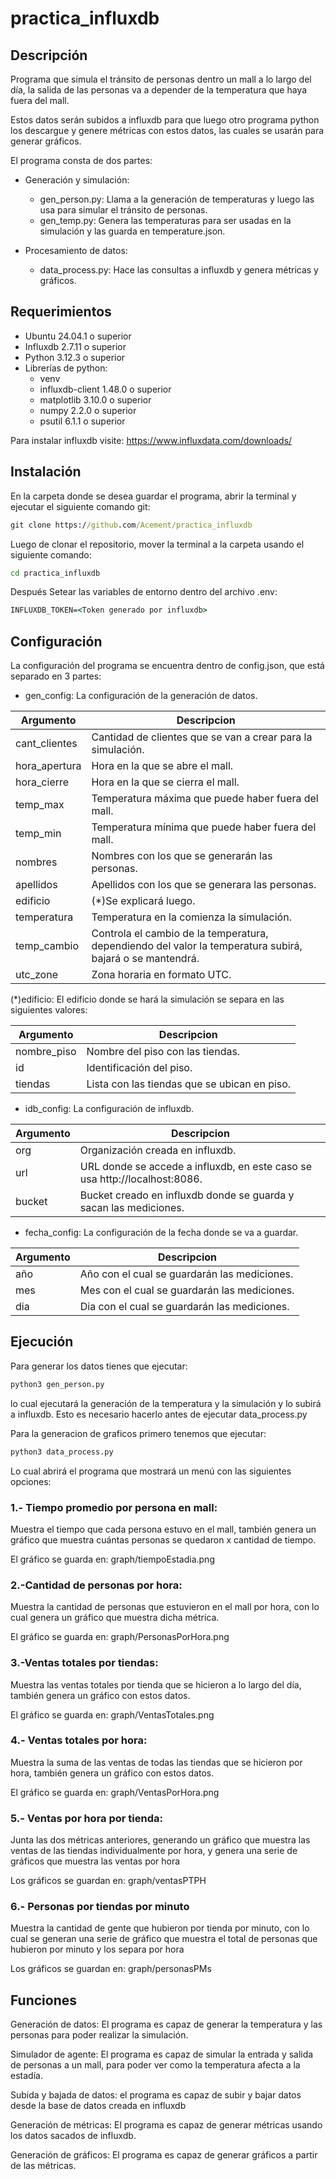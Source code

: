 # practica_influxdb

## Descripción

Programa que simula el tránsito de personas dentro un mall a lo largo del día, la salida de las personas va a depender de la temperatura que haya fuera del mall.

Estos datos serán subidos a influxdb para que luego otro programa python los descargue y genere métricas con estos datos, las cuales se usarán para generar gráficos.

El programa consta de dos partes:

* Generación y simulación: 
	- gen_person.py: Llama a la generación de temperaturas y luego las usa para simular el tránsito de personas.
	- gen_temp.py: Genera las temperaturas para ser usadas en la simulación y las guarda en temperature.json.

* Procesamiento de datos:
	- data_process.py: Hace las consultas a influxdb y genera métricas y gráficos.

## Requerimientos

* Ubuntu 24.04.1 o superior
* Influxdb 2.7.11 o superior
* Python 3.12.3 o superior
* Librerías de python: 
  - venv
  - influxdb-client 1.48.0 o superior
  - matplotlib 3.10.0 o superior
  - numpy 2.2.0 o superior
  - psutil 6.1.1 o superior

Para instalar influxdb visite: https://www.influxdata.com/downloads/

## Instalación

En la carpeta donde se desea guardar el programa, abrir la terminal y ejecutar el siguiente comando git:

```cmd 
git clone https://github.com/Acement/practica_influxdb
```

Luego de clonar el repositorio, mover la terminal a la carpeta usando el siguiente comando:

```cmd 
cd practica_influxdb
```

Después Setear las variables de entorno dentro del archivo .env:

```cmd 
INFLUXDB_TOKEN=<Token generado por influxdb>
```

## Configuración

La configuración del programa se encuentra dentro de  config.json, que está separado en 3 partes:

* gen_config: La configuración de la generación de datos.

| Argumento | Descripcion |
| -------- | ----------- |
| cant_clientes | Cantidad de clientes que se van a crear para la simulación. |
| hora_apertura | Hora en la que se abre el mall. |
| hora_cierre | Hora en la que se cierra el mall. |
| temp_max | Temperatura máxima que puede haber fuera del mall. |
| temp_min | Temperatura mínima que puede haber fuera del mall. |
| nombres | Nombres con los que se generarán las personas. |
| apellidos | Apellidos con los que se generara las personas. |
| edificio | (*)Se explicará luego. |
| temperatura | Temperatura en la comienza la simulación. |
| temp_cambio | Controla el cambio de la temperatura, dependiendo del valor la temperatura subirá, bajará o se mantendrá. |
| utc_zone |  Zona horaria en formato UTC. |

(*)edificio: El edificio donde se hará la simulación se separa en las siguientes valores:

| Argumento | Descripcion |
| -------- | ----------- |
| nombre_piso | Nombre del piso con las tiendas. |
| id | Identificación del piso. |
| tiendas | Lista con las tiendas que se ubican en piso. |

  
* idb_config: La configuración de influxdb.

| Argumento | Descripcion |
| -------- | ----------- |
| org | Organización creada en influxdb. |
| url | URL donde se accede a influxdb, en este caso se usa http://localhost:8086. |
| bucket | Bucket creado en influxdb donde se guarda y sacan las mediciones. |

  
* fecha_config: La configuración de la fecha donde se va a guardar.


| Argumento | Descripcion |
| -------- | ----------- |
| año | Año con el cual se guardarán las mediciones. |
| mes | Mes con el cual se guardarán las mediciones. |
| dia | Dia con el cual se guardarán las mediciones. |


## Ejecución

Para generar los datos tienes que ejecutar:

```cmd 
python3 gen_person.py
```

lo cual ejecutará la generación de la temperatura y la simulación y lo subirá a influxdb. Esto es necesario hacerlo antes de ejecutar data_process.py

Para la generacion de graficos primero tenemos que ejecutar:

```cmd 
python3 data_process.py
```
Lo cual abrirá el programa que mostrará un menú con las siguientes opciones:

### 1.- Tiempo promedio por persona en mall:

Muestra el tiempo que cada persona estuvo en el mall, también genera un gráfico que muestra cuántas personas se quedaron x cantidad de tiempo.

El gráfico se guarda en: graph/tiempoEstadia.png

### 2.-Cantidad de personas por hora:

Muestra la cantidad de personas que estuvieron en el mall por hora, con lo cual genera un gráfico que muestra dicha métrica.

El gráfico se guarda en: graph/PersonasPorHora.png

### 3.-Ventas totales por tiendas:

Muestra las ventas totales por tienda que se hicieron a lo largo del día, también genera un gráfico con estos datos.

El gráfico se guarda en: graph/VentasTotales.png

### 4.- Ventas totales por hora:

Muestra la suma de las ventas de todas las tiendas que se hicieron por hora, también genera un gráfico con estos datos.

El gráfico se guarda en: graph/VentasPorHora.png

### 5.- Ventas por hora por tienda:

Junta las dos métricas anteriores, generando un gráfico que muestra las ventas de las tiendas individualmente por hora, y genera una serie de gráficos que muestra las ventas por hora

Los gráficos se guardan en: graph/ventasPTPH

### 6.- Personas por tiendas por minuto

Muestra la cantidad de gente que hubieron por tienda por minuto, con lo cual se generan una serie de gráfico que muestra el total de personas que hubieron por minuto y los separa por hora

Los gráficos se guardan en: graph/personasPMs


## Funciones

Generación de datos: El programa es capaz de generar la temperatura y las personas para poder realizar la simulación.

Simulador de agente: El programa es capaz de simular la entrada y salida de personas a un mall, para poder ver como la temperatura afecta a la estadía.

Subida y bajada de datos: el programa es capaz de subir y bajar datos desde la base de datos creada en influxdb

Generación de métricas: El programa es capaz de generar métricas usando los datos sacados de influxdb.

Generación de gráficos: El programa es capaz de generar gráficos a partir de las métricas.


